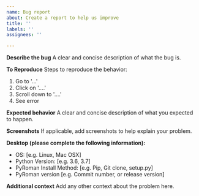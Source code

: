 ```yaml
---
name: Bug report
about: Create a report to help us improve
title: ''
labels: ''
assignees: ''

---
```


**Describe the bug**
A clear and concise description of what the bug is.

**To Reproduce**
Steps to reproduce the behavior:
1. Go to '...'
2. Click on '....'
3. Scroll down to '....'
4. See error

**Expected behavior**
A clear and concise description of what you expected to happen.

**Screenshots**
If applicable, add screenshots to help explain your problem.

**Desktop (please complete the following information):**
 - OS: [e.g. Linux, Mac OSX]
 - Python Version: [e.g. 3.6, 3.7]
 - PyRoman Install Method: [e.g. Pip, Git clone, setup.py]
 - PyRoman version [e.g. Commit number, or release version]

**Additional context**
Add any other context about the problem here.
